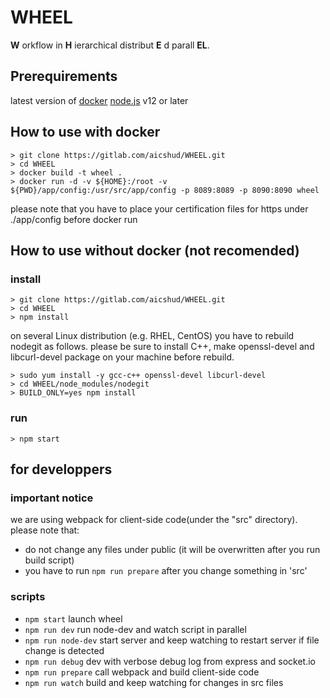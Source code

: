 # WHEEL
__W__ orkflow in __H__ ierarchical distribut __E__ d parall __EL__.

## Prerequirements
latest version of [docker](https://www.docker.com/)
[node.js](https://nodejs.org/en/) v12 or later

## How to use with docker
```
> git clone https://gitlab.com/aicshud/WHEEL.git
> cd WHEEL
> docker build -t wheel .
> docker run -d -v ${HOME}:/root -v ${PWD}/app/config:/usr/src/app/config -p 8089:8089 -p 8090:8090 wheel
```
please note that you have to place your certification files for https under ./app/config before docker run

## How to use without docker (not recomended)
### install
```
> git clone https://gitlab.com/aicshud/WHEEL.git
> cd WHEEL
> npm install
```

on several Linux distribution (e.g. RHEL, CentOS) you have to rebuild nodegit as follows.
please be sure to install C++, make openssl-devel and libcurl-devel package on your machine before rebuild.
```
> sudo yum install -y gcc-c++ openssl-devel libcurl-devel
> cd WHEEL/node_modules/nodegit
> BUILD_ONLY=yes npm install
```

### run
```
> npm start
```

## for developpers
### important notice
we are using webpack for client-side code(under the "src" directory).
please note that:

 - do not change any files under public (it will be overwritten after you run build script)
 - you have to run `npm run prepare` after you change something in 'src'

### scripts
- `npm start` launch wheel
- `npm run dev` run node-dev and watch script in parallel
- `npm run node-dev`   start server and keep watching to restart server if file change is detected
- `npm run debug` dev with verbose debug log from express and socket.io
- `npm run prepare` call webpack and build client-side code
- `npm run watch` build and keep watching for changes in src files
